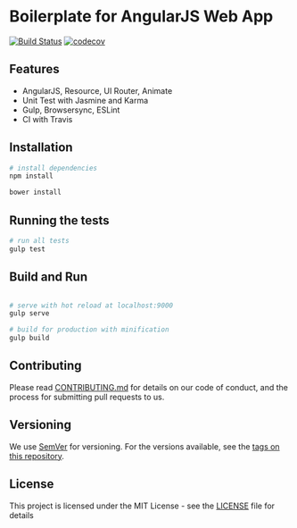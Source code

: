 # Boilerplate for AngularJS Web App
[![Build Status](https://travis-ci.org/jsboilerplates/web-angularjs.svg?branch=master)](https://travis-ci.org/jsboilerplates/web-angularjs)
[![codecov](https://codecov.io/gh/jsboilerplates/web-angularjs/branch/master/graph/badge.svg)](https://codecov.io/gh/jsboilerplates/web-angularjs)

## Features
- AngularJS, Resource, UI Router, Animate
- Unit Test with Jasmine and Karma
- Gulp, Browsersync, ESLint
- CI with Travis

## Installation

``` bash
# install dependencies
npm install

bower install

```

## Running the tests

``` bash
# run all tests
gulp test
```

## Build and Run

``` bash

# serve with hot reload at localhost:9000
gulp serve

# build for production with minification
gulp build

```

## Contributing

Please read [CONTRIBUTING.md](CONTRIBUTING.md) for details on our code of conduct, and the process for submitting pull requests to us.

## Versioning

We use [SemVer](http://semver.org/) for versioning. For the versions available, see the [tags on this repository](https://github.com/jsboilerplates/web-vuejs/tags).

## License

This project is licensed under the MIT License - see the [LICENSE](LICENSE) file for details
